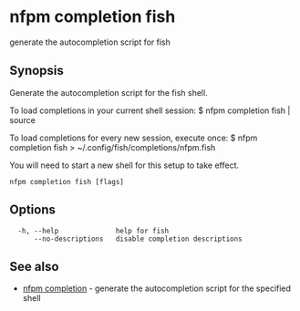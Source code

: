 # nfpm completion fish

generate the autocompletion script for fish

## Synopsis


Generate the autocompletion script for the fish shell.

To load completions in your current shell session:
$ nfpm completion fish | source

To load completions for every new session, execute once:
$ nfpm completion fish > ~/.config/fish/completions/nfpm.fish

You will need to start a new shell for this setup to take effect.


```
nfpm completion fish [flags]
```

## Options

```
  -h, --help              help for fish
      --no-descriptions   disable completion descriptions
```

## See also

* [nfpm completion](/cmd/nfpm_completion/)	 - generate the autocompletion script for the specified shell

